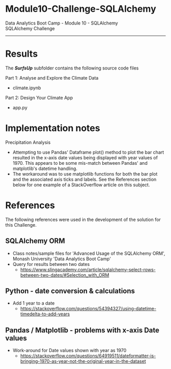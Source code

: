 # Module10-Challenge-SQLAlchemy

Data Analytics Boot Camp - Module 10 - SQLAlchemy \
SQLAlchemy Challenge

---

# Results

The ***SurfsUp*** subfolder contains the following source code files

Part 1: Analyse and Explore the Climate Data
- climate.ipynb

Part 2: Design Your Climate App
- app.py

# Implementation notes

Precipitation Analysis
 - Attempting to use Pandas' Dataframe plot() method to plot the bar chart resulted in the x-axis date values being displayed with year values of 1970. This appears to be some mis-match between Pandas' and matplotlib's datetime handling.
 - The workaround was to use matplotlib functions for both the bar plot and the associated axis ticks and labels. See the References section below for one example of a StackOverflow article on this subject.

# References

The following references were used in the development of the solution for this Challenge.

## SQLAlchemy ORM
- Class notes/sample files for 'Advanced Usage of the SQLAlchemy ORM', Monash University 'Data Analytics Boot Camp'
- Query for results between two dates
    - https://www.slingacademy.com/article/sqlalchemy-select-rows-between-two-dates/#Selection_with_ORM

## Python - date conversion & calculations
- Add 1 year to a date
    - https://stackoverflow.com/questions/54394327/using-datetime-timedelta-to-add-years

## Pandas / Matplotlib - problems with x-axis Date values
- Work-around for Date values shown with year as 1970
    - https://stackoverflow.com/questions/64919511/dateformatter-is-bringing-1970-as-year-not-the-original-year-in-the-dataset
